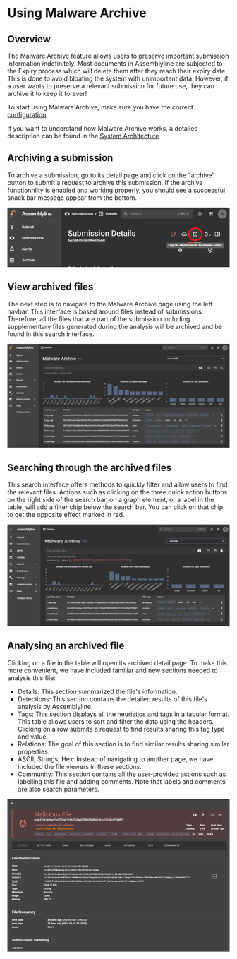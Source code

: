 # Using Malware Archive

## Overview

The Malware Archive feature allows users to preserve important submission information indefinitely. Most documents in Assemblyline are subjected to the Expiry process which will delete them after they reach their expiry date. This is done to avoid bloating the system with unimportant data. However, if a user wants to preserve a relevant submission for future use, they can archive it to keep it forever!

To start using Malware Archive, make sure you have the correct [configuration](../installation/configuration/malware_archive.md).

If you want to understand how Malware Archive works, a detailed description can be found in the [System Architecture](../overview/architecture.md#keeping-files-forever-malware-archive)

## Archiving a submission

To archive a submission, go to its detail page and click on the “archive” button to submit a request to archive this submission. If the archive functionnlity is enabled and working properly, you should see a successful snack bar message appear from the bottom.

![File submission](./images/malware_archive1.png)

## View archived files

The next step is to navigate to the Malware Archive page using the left navbar. This interface is based around files instead of submissions. Therefore, all the files that are part of the submission including supplementary files generated during the analysis will be archived and be found in this search interface.

![File submission](./images/malware_archive2.png)

## Searching through the archived files

This search interface offers methods to quickly filter and allow users to find the relevant files. Actions such as clicking on the three quick action buttons on the right side of the search bar, on a graph element, or a label in the table, will add a filter chip below the search bar. You can click on that chip to get the opposite effect marked in red.

![File submission](./images/malware_archive3.png)

## Analysing an archived file

Clicking on a file in the table will open its archived detail page. To make this more convenient, we have included familiar and new sections needed to analysis this file:

- Details: This section summarized the file's information.
- Detections: This section contains the detailed results of this file's analysis by Assemblyline.
- Tags: This section displays all the heuristics and tags in a tabular format. This table allows users to sort and filter the data using the headers. Clicking on a row submits a request to find results sharing this tag type and value.
- Relations: The goal of this section is to find similar results sharing similar properties.
- ASCII, Strings, Hex: Instead of navigating to another page, we have included the file viewers in these sections.
- Community: This section contains all the user-provided actions such as labelling this file and adding comments. Note that labels and comments are also search parameters.

![File submission](./images/malware_archive4.png)
